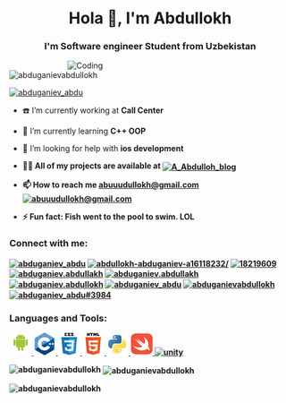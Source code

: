 <h1 align="center">Hola 👋, I'm Abdullokh</h1>
<h3 align="center">I'm Software engineer Student from Uzbekistan</h3>
<img align="right" alt="Coding" width="400" src="https://i.pinimg.com/originals/e4/26/70/e426702edf874b181aced1e2fa5c6cde.gif">

<p align="left"> <img src="https://komarev.com/ghpvc/?username=abduganievabdullokh&label=Profile%20views&color=0e75b6&style=flat" alt="abduganievabdullokh" /> </p>

<p align="left"> <a href="https://twitter.com/abduganiev_abdu" target="blank"><img src="https://img.shields.io/twitter/follow/abduganiev_abdu?logo=twitter&style=for-the-badge" alt="abduganiev_abdu" /></a> </p>

- ☎️ I’m currently working at **Call Center**

- 🌱 I’m currently learning **C++ OOP**

- 🤝 I’m looking for help with **<b>ios<b> development**

- 👨‍💻 All of my projects are available at 
  <a href="https://t.me/A_Abdulloh_blog" target="blank"><img align="center" src="https://img.shields.io/badge/Telegram-2CA5E0?style=for-the-badge&logo=telegram&logoColor=white" alt="A_Abdulloh_blog" /></a>
  

- 📫 How to reach me **abuuudullokh@gmail.com**
   <a href="abuuudullokh@gmail.com" target="blank"><img align="center" src="https://img.shields.io/badge/Gmail-D14836?style=for-the-badge&logo=gmail&logoColor=white" alt="abuuudullokh@gmail.com"  /></a>

- ⚡ Fun fact: **Fish went to the pool to swim. LOL**

<h3 align="left">Connect with me:</h3>
<p align="left">
<a href="https://twitter.com/abduganiev_abdu" target="blank"><img align="center" src="https://raw.githubusercontent.com/rahuldkjain/github-profile-readme-generator/master/src/images/icons/Social/twitter.svg" alt="abduganiev_abdu" height="30" width="40" /></a>
<a href="https://linkedin.com/in/abdullokh-abduganiev-a16118232/" target="blank"><img align="center" src="https://raw.githubusercontent.com/rahuldkjain/github-profile-readme-generator/master/src/images/icons/Social/linked-in-alt.svg" alt="abdullokh-abduganiev-a16118232/" height="30" width="40" /></a>
<a href="https://stackoverflow.com/users/18219609" target="blank"><img align="center" src="https://raw.githubusercontent.com/rahuldkjain/github-profile-readme-generator/master/src/images/icons/Social/stack-overflow.svg" alt="18219609" height="30" width="40" /></a>
<a href="https://fb.com/abduganiev.abdullakh" target="blank"><img align="center" src="https://raw.githubusercontent.com/rahuldkjain/github-profile-readme-generator/master/src/images/icons/Social/facebook.svg" alt="abduganiev.abdullakh" height="30" width="40" /></a>
<a href="https://instagram.com/abduganiev.abdullakh" target="blank"><img align="center" src="https://raw.githubusercontent.com/rahuldkjain/github-profile-readme-generator/master/src/images/icons/Social/instagram.svg" alt="abduganiev.abdullakh" height="30" width="40" /></a>
<a href="https://www.youtube.com/channel/UC9PqUzGmDhrWa1YLVUmQMWA" target="blank"><img align="center" src="https://raw.githubusercontent.com/rahuldkjain/github-profile-readme-generator/master/src/images/icons/Social/youtube.svg" alt="abduganiev.abdullokh" height="30" width="40" /></a>
<a href="https://www.hackerrank.com/abduganiev_abdu" target="blank"><img align="center" src="https://raw.githubusercontent.com/rahuldkjain/github-profile-readme-generator/master/src/images/icons/Social/hackerrank.svg" alt="abduganiev_abdu" height="30" width="40" /></a>
<a href="https://www.leetcode.com/abduganievabdullokh" target="blank"><img align="center" src="https://raw.githubusercontent.com/rahuldkjain/github-profile-readme-generator/master/src/images/icons/Social/leet-code.svg" alt="abduganievabdullokh" height="30" width="40" /></a>
<a href="https://discord.gg/abduganiev_abdu#3984" target="blank"><img align="center" src="https://raw.githubusercontent.com/rahuldkjain/github-profile-readme-generator/master/src/images/icons/Social/discord.svg" alt="abduganiev_abdu#3984" height="30" width="40" /></a>
</p>

<h3 align="left">Languages and Tools:</h3>
<p align="left"> <a href="https://developer.android.com" target="_blank" rel="noreferrer"> <img src="https://raw.githubusercontent.com/devicons/devicon/master/icons/android/android-original-wordmark.svg" alt="android" width="40" height="40"/> </a> <a href="https://www.w3schools.com/cpp/" target="_blank" rel="noreferrer"> <img src="https://raw.githubusercontent.com/devicons/devicon/master/icons/cplusplus/cplusplus-original.svg" alt="cplusplus" width="40" height="40"/> </a> <a href="https://www.w3schools.com/css/" target="_blank" rel="noreferrer"> <img src="https://raw.githubusercontent.com/devicons/devicon/master/icons/css3/css3-original-wordmark.svg" alt="css3" width="40" height="40"/> </a> <a href="https://www.w3.org/html/" target="_blank" rel="noreferrer"> <img src="https://raw.githubusercontent.com/devicons/devicon/master/icons/html5/html5-original-wordmark.svg" alt="html5" width="40" height="40"/> </a> <a href="https://www.python.org" target="_blank" rel="noreferrer"> <img src="https://raw.githubusercontent.com/devicons/devicon/master/icons/python/python-original.svg" alt="python" width="40" height="40"/> </a> <a href="https://developer.apple.com/swift/" target="_blank" rel="noreferrer"> <img src="https://raw.githubusercontent.com/devicons/devicon/master/icons/swift/swift-original.svg" alt="swift" width="40" height="40"/> </a> <a href="https://unity.com/" target="_blank" rel="noreferrer"> <img src="https://www.vectorlogo.zone/logos/unity3d/unity3d-icon.svg" alt="unity" width="40" height="40"/> </a> </p>

<p><img align="left" src="https://github-readme-stats.vercel.app/api/top-langs?username=abduganievabdullokh&show_icons=true&locale=en&layout=compact" alt="abduganievabdullokh" /></p>

<p>&nbsp;<img align="center" src="https://github-readme-stats.vercel.app/api?username=abduganievabdullokh&show_icons=true&locale=en" alt="abduganievabdullokh" /></p>

<p><img align="center" src="https://github-readme-streak-stats.herokuapp.com/?user=abduganievabdullokh&" alt="abduganievabdullokh" /></p>
